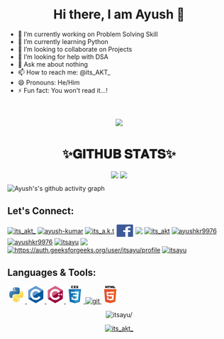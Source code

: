
<h1 align="center"> Hi there, I am Ayush 👋</h1>


<!-- **Itsayu/itsayu** is a ✨ _special_ ✨ repository because its `README.md` (this file) appears on your GitHub profile.
Here are some ideas to get you started:
 -->
- 🔭 I’m currently working on Problem Solving Skill
- 🌱 I’m currently learning Python
- 👯 I’m looking to collaborate on Projects
- 🤔 I’m looking for help with DSA
- 💬 Ask me about nothing
- 📫 How to reach me: @its_AKT_
- 😄 Pronouns: He/Him
- ⚡ Fun fact: You won't read it...!


<h1 align="center">
 <img src="https://github-readme-streak-stats.herokuapp.com/?user=itsayu&theme=dark&hide_border=true" width=700px>

<!-- [![𝚝𝚛𝚘𝚙𝚑𝚢](https://github-profile-trophy.vercel.app/?username=itsayu&column=8&margin-w=35&margin-h=35&no-bg=true&no-frame=true&theme=radical)](https://github.com/itsayu) -->
 
</h1>

<!-- github stats and graph -->
<h1 align="center">
✨𝐆𝐈𝐓𝐇𝐔𝐁 𝐒𝐓𝐀𝐓𝐒✨
</h1>

<p align="center">
    <img align="center" src="https://github-readme-stats.vercel.app/api?username=itsayu&show_icons=true&hide_border=true&title_color=94b4a4&amp&icon_color=FFFFFF&amp&text_color=FFFFFF&amp&bg_color=000000&count_private=true&include_all_commits=true">
<!--   most used langs table -->
    <img align="center" width="300px" src="https://github-readme-stats.vercel.app/api/top-langs/?username=itsayu&text_color=FFFFFF&bg_color=000000&title_color=94b4a4&langs_count=15&layout=compact&hide_border=true" />
</p>


![Ayush's's github activity graph](https://activity-graph.herokuapp.com/graph?username=itsayu&theme=gotham&hide_border=true&area=true&title_color=94b4a4&amp&icon_color=FFFFFF&amp&text_color=FFFFFF&amp&bg_color=000000&count_private=true&include_all_commits=true)


<!-- Connect me -->

<!-- <p align="left"> <a href="https://twitter.com/its_aKT_" target="blank"><img src="https://img.shields.io/twitter/follow/its_akt_?logo=twitter&style=for-the-badge" alt="its_akt_" /></a> 
</p> -->

<h2 align="left">Let's Connect:</h2>
<p align="left">
<a href="https://twitter.com/its_akt_" target="blank"><img align="center" src="https://raw.githubusercontent.com/rahuldkjain/github-profile-readme-generator/master/src/images/icons/Social/twitter.svg" alt="its_akt_" height="30" width="40" /></a>
<a href="https://www.linkedin.com/in/ayush-kumar-432801206" target="blank"><img align="center" src="https://raw.githubusercontent.com/rahuldkjain/github-profile-readme-generator/master/src/images/icons/Social/linked-in-alt.svg" alt="ayush-kumar" height="30" width="40" /></a>
<a href="https://instagram.com/its_a.k.t?igshid=YmMyMTA2M2Y=" target="blank"><img align="center" src="https://raw.githubusercontent.com/rahuldkjain/github-profile-readme-generator/master/src/images/icons/Social/instagram.svg" alt="its_a.k.t" height="30" width="40" /></a>
<a href="https://www.facebook.com/profile.php?id=100009518215980" target="blank"><img align="center" src="https://raw.githubusercontent.com/devicons/devicon/master/icons/facebook/facebook-original.svg" alt="Ayush Kumar Tiwari" height="30" width="40" /></a>
 <a href="https://www.quora.com/profile/Ayush-Tiwari-794" target="blank"><img align="center" src="https://www.svgrepo.com/show/343515/quora-network-communication-chat-conversation-connection.svg" alt=" " height="30" width="40" /></a>
<a href="https://www.codechef.com/users/its_akt" target="blank"><img align="center" src="https://cdn.jsdelivr.net/npm/simple-icons@3.1.0/icons/codechef.svg" alt="its_akt" height="30" width="40" /></a>
<a href="https://www.hackerrank.com/ayushkr9976" target="blank"><img align="center" src="https://raw.githubusercontent.com/rahuldkjain/github-profile-readme-generator/master/src/images/icons/Social/hackerrank.svg" alt="ayushkr9976" height="30" width="40" /></a>
<a href="https://www.hackerearth.com/@itsayu" target="blank"><img align="center" src="https://www.svgrepo.com/show/341890/hackerearth.svg" alt="ayushkr9976" height="30" width="40" /></a>
<a href="https://leetcode.com/itsayu/" target="blank"><img align="center" src="https://raw.githubusercontent.com/rahuldkjain/github-profile-readme-generator/master/src/images/icons/Social/leet-code.svg" alt="itsayu" height="30" width="40" /></a>
<a href="https://stackoverflow.com/users/18422627/ayush-kumar" target="blank"><img align="center" src="https://www.svgrepo.com/show/354386/stackoverflow-icon.svg" alt=" " height="30" width="40" /></a>
<a href="https://auth.geeksforgeeks.org/user/itsayu/profile" target="blank"><img align="center" src="https://raw.githubusercontent.com/rahuldkjain/github-profile-readme-generator/master/src/images/icons/Social/geeks-for-geeks.svg" alt="https://auth.geeksforgeeks.org/user/itsayu/profile" height="30" width="40" /></a>
<a href="https://dev.to/itsayu" target="blank"><img align="center" src="https://cdn.jsdelivr.net/npm/simple-icons@3.0.1/icons/dev-dot-to.svg" alt="itsayu" height="30" width="40" /></a>

</p>


<!-- Languages -->
<h2 align="left">Languages & Tools:</h2>
<p align="left">
<!-- <a href="https://getbootstrap.com" target="_blank"> <img src="https://raw.githubusercontent.com/devicons/devicon/master/icons/bootstrap/bootstrap-plain-wordmark.svg" alt="bootstrap" width="40" height="40"/> </a> -->
<a href="https://www.python.org/" target="_blank"> <img src="https://raw.githubusercontent.com/devicons/devicon/master/icons/python/python-original.svg" alt="python" width="40" height="40"/> </a>
<a href="https://www.cprogramming.com/" target="_blank"> <img src="https://raw.githubusercontent.com/devicons/devicon/master/icons/c/c-original.svg" alt="c" width="40" height="40"/></a><a href="https://www.w3schools.com/cpp/" target="_blank"> <img src="https://raw.githubusercontent.com/devicons/devicon/master/icons/cplusplus/cplusplus-original.svg" alt="cplusplus" width="40" height="40"/> </a>
<a href="https://www.w3schools.com/css/" target="_blank"> <img src="https://raw.githubusercontent.com/devicons/devicon/master/icons/css3/css3-original-wordmark.svg" alt="css3" width="40" height="40"/> </a>
<a href="https://git-scm.com/" target="_blank"> <img src="https://www.vectorlogo.zone/logos/git-scm/git-scm-icon.svg" alt="git" width="40" height="40"/> </a>
<a href="https://www.w3.org/html/" target="_blank"> <img src="https://raw.githubusercontent.com/devicons/devicon/master/icons/html5/html5-original-wordmark.svg" alt="html5" width="40" height="40"/> </a> 
<!--  <a href="https://developer.mozilla.org/en-US/docs/Web/JavaScript" target="_blank"> <img src="https://raw.githubusercontent.com/devicons/devicon/master/icons/javascript/javascript-original.svg" alt="javascript" width="40" height="40"/> </a> </p> -->




<!-- outro -->
<p align="center"> <img src=https://komarev.com/ghpvc/?username=itsayu alt=itsayu/> </p>
<p align="center"> <a href="https://twitter.com/its_aKT_" target="blank"><img src="https://img.shields.io/twitter/follow/its_akt_?logo=twitter&style=for-the-badge" alt="its_akt_" /></a> 
</p>

<!--   
  ![Visitor Count](https://profile-counter.glitch.me/{itsayu}/count.svg)
  
### 𝚂𝚑𝚘𝚠 𝚜𝚘𝚖𝚎 ❤️ 𝚋𝚢 𝚜𝚝𝚊𝚛𝚛𝚒𝚗𝚐 the 𝚛𝚎𝚙𝚘𝚜𝚒𝚝𝚘𝚛𝚒𝚎𝚜!  -->
